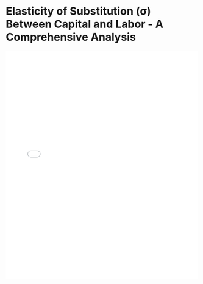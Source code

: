 # Elasticity of Substitution (σ) Between Capital and Labor - A Comprehensive Analysis

<embed src="Elasticity of Substitution (σ) Between Capital and Labor - A Comprehensive Analysis.pdf" type="application/pdf" width="100%" height="600px">
